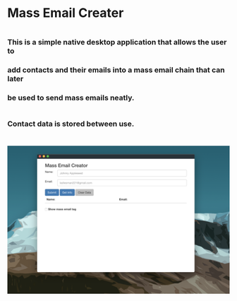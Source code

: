 # Mass Email Creater
#
### This is a simple native desktop application that allows the user to 
### add contacts and their emails into a mass email chain that can later 
### be used to send mass emails neatly. 
# 
### Contact data is stored between use. 
#
#
# ![Alt text](img/application.png)